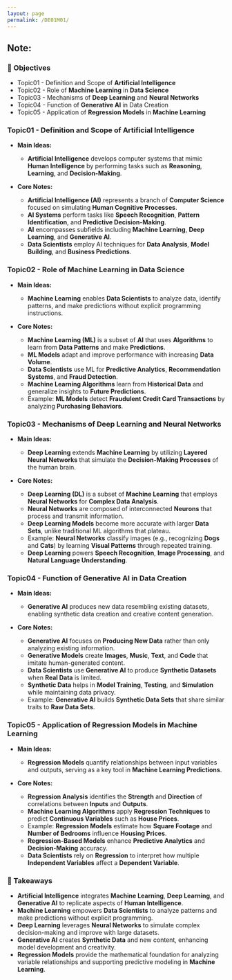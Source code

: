 ```yaml
---
layout: page
permalink: /DE01M01/
---
```


## Note:

### 🎯 Objectives

- Topic01 - Definition and Scope of **Artificial Intelligence**  
- Topic02 - Role of **Machine Learning** in **Data Science**  
- Topic03 - Mechanisms of **Deep Learning** and **Neural Networks**  
- Topic04 - Function of **Generative AI** in Data Creation  
- Topic05 - Application of **Regression Models** in **Machine Learning**

### Topic01 - Definition and Scope of Artificial Intelligence

- **Main Ideas:**  
  - **Artificial Intelligence** develops computer systems that mimic **Human Intelligence** by performing tasks such as **Reasoning**, **Learning**, and **Decision-Making**.

- **Core Notes:**  
  - **Artificial Intelligence (AI)** represents a branch of **Computer Science** focused on simulating **Human Cognitive Processes**.  
  - **AI Systems** perform tasks like **Speech Recognition**, **Pattern Identification**, and **Predictive Decision-Making**.  
  - **AI** encompasses subfields including **Machine Learning**, **Deep Learning**, and **Generative AI**.  
  - **Data Scientists** employ AI techniques for **Data Analysis**, **Model Building**, and **Business Predictions**.  

### Topic02 - Role of Machine Learning in Data Science

- **Main Ideas:**  
  - **Machine Learning** enables **Data Scientists** to analyze data, identify patterns, and make predictions without explicit programming instructions.

- **Core Notes:**  
  - **Machine Learning (ML)** is a subset of **AI** that uses **Algorithms** to learn from **Data Patterns** and make **Predictions**.  
  - **ML Models** adapt and improve performance with increasing **Data Volume**.  
  - **Data Scientists** use ML for **Predictive Analytics**, **Recommendation Systems**, and **Fraud Detection**.  
  - **Machine Learning Algorithms** learn from **Historical Data** and generalize insights to **Future Predictions**.  
  - Example: **ML Models** detect **Fraudulent Credit Card Transactions** by analyzing **Purchasing Behaviors**.  

### Topic03 - Mechanisms of Deep Learning and Neural Networks

- **Main Ideas:**  
  - **Deep Learning** extends **Machine Learning** by utilizing **Layered Neural Networks** that simulate the **Decision-Making Processes** of the human brain.

- **Core Notes:**  
  - **Deep Learning (DL)** is a subset of **Machine Learning** that employs **Neural Networks** for **Complex Data Analysis**.  
  - **Neural Networks** are composed of interconnected **Neurons** that process and transmit information.  
  - **Deep Learning Models** become more accurate with larger **Data Sets**, unlike traditional ML algorithms that plateau.  
  - Example: **Neural Networks** classify images (e.g., recognizing **Dogs** and **Cats**) by learning **Visual Patterns** through repeated training.  
  - **Deep Learning** powers **Speech Recognition**, **Image Processing**, and **Natural Language Understanding**.  

### Topic04 - Function of Generative AI in Data Creation

- **Main Ideas:**  
  - **Generative AI** produces new data resembling existing datasets, enabling synthetic data creation and creative content generation.

- **Core Notes:**  
  - **Generative AI** focuses on **Producing New Data** rather than only analyzing existing information.  
  - **Generative Models** create **Images**, **Music**, **Text**, and **Code** that imitate human-generated content.  
  - **Data Scientists** use **Generative AI** to produce **Synthetic Datasets** when **Real Data** is limited.  
  - **Synthetic Data** helps in **Model Training**, **Testing**, and **Simulation** while maintaining data privacy.  
  - Example: **Generative AI** builds **Synthetic Data Sets** that share similar traits to **Raw Data Sets**.  

### Topic05 - Application of Regression Models in Machine Learning

- **Main Ideas:**  
  - **Regression Models** quantify relationships between input variables and outputs, serving as a key tool in **Machine Learning Predictions**.

- **Core Notes:**  
  - **Regression Analysis** identifies the **Strength** and **Direction** of correlations between **Inputs** and **Outputs**.  
  - **Machine Learning Algorithms** apply **Regression Techniques** to predict **Continuous Variables** such as **House Prices**.  
  - Example: **Regression Models** estimate how **Square Footage** and **Number of Bedrooms** influence **Housing Prices**.  
  - **Regression-Based Models** enhance **Predictive Analytics** and **Decision-Making** accuracy.  
  - **Data Scientists** rely on **Regression** to interpret how multiple **Independent Variables** affect a **Dependent Variable**.  

### 📌 Takeaways

- **Artificial Intelligence** integrates **Machine Learning**, **Deep Learning**, and **Generative AI** to replicate aspects of **Human Intelligence**.  
- **Machine Learning** empowers **Data Scientists** to analyze patterns and make predictions without explicit programming.  
- **Deep Learning** leverages **Neural Networks** to simulate complex decision-making and improve with large datasets.  
- **Generative AI** creates **Synthetic Data** and new content, enhancing model development and creativity.  
- **Regression Models** provide the mathematical foundation for analyzing variable relationships and supporting predictive modeling in **Machine Learning**.  


